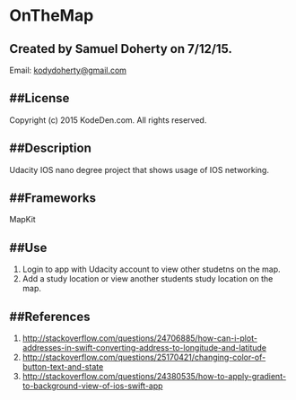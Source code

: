 # OnTheMap
## Created by Samuel Doherty on 7/12/15.
Email: kodydoherty@gmail.com

##License
-----------
Copyright (c) 2015 KodeDen.com. All rights reserved.

##Description
-----------
Udacity IOS nano degree project that shows usage of IOS networking. 

##Frameworks
-----------
MapKit

##Use
-----------
1. Login to app with Udacity account to view other studetns on the map.
2. Add a study location or view another students study location on the map.

##References
-----------
1. http://stackoverflow.com/questions/24706885/how-can-i-plot-addresses-in-swift-converting-address-to-longitude-and-latitude
2. http://stackoverflow.com/questions/25170421/changing-color-of-button-text-and-state
3. http://stackoverflow.com/questions/24380535/how-to-apply-gradient-to-background-view-of-ios-swift-app

